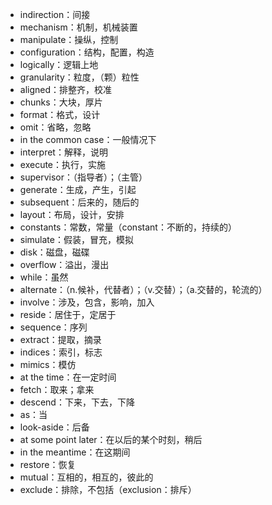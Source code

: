 - indirection：间接
- mechanism：机制，机械装置
- manipulate：操纵，控制
- configuration：结构，配置，构造
- logically：逻辑上地
- granularity：粒度，（颗）粒性
- aligned：排整齐，校准
- chunks：大块，厚片
- format：格式，设计
- omit：省略，忽略
- in the common case：一般情况下
- interpret：解释，说明
- execute：执行，实施
- supervisor：（指导者）；（主管）
- generate：生成，产生，引起
- subsequent：后来的，随后的
- layout：布局，设计，安排
- constants：常数，常量（constant：不断的，持续的）
- simulate：假装，冒充，模拟
- disk：磁盘，磁碟
- overflow：溢出，漫出
- while：虽然
- alternate：（n.候补，代替者）；（v.交替）；（a.交替的，轮流的）
- involve：涉及，包含，影响，加入
- reside：居住于，定居于
- sequence：序列
- extract：提取，摘录
- indices：索引，标志
- mimics：模仿
- at the time：在一定时间
- fetch：取来；拿来
- descend：下来，下去，下降
- as：当
- look-aside：后备
- at some point later：在以后的某个时刻，稍后
- in the meantime：在这期间
- restore：恢复
- mutual：互相的，相互的，彼此的
- exclude：排除，不包括（exclusion：排斥）